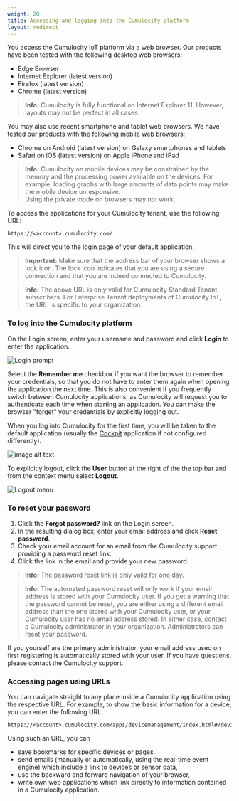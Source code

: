 ```yaml
---
weight: 20
title: Accessing and logging into the Cumulocity platform
layout: redirect
---
```


You access the Cumulocity IoT platform via a web browser. Our products have been tested with the following desktop web browsers:

* Edge Browser 
* Internet Explorer (latest version) 
* Firefox (latest version)    
* Chrome (latest version)

>**Info:** Cumulocity is fully functional on Internet Explorer 11. However, layouts may not be perfect in all cases.

You may also use recent smartphone and tablet web browsers. We have tested our products with the following mobile web browsers:

* Chrome on Android (latest version) on Galaxy smartphones and tablets
* Safari on iOS (latest version) on Apple iPhone and iPad
  
>**Info:** Cumulocity on mobile devices may be constrained by the memory and the processing power available on the devices. For example, loading graphs with large amounts of data points may make the mobile device unresponsive.  
Using the private mode on browsers may not work.

To access the applications for your Cumulocity tenant, use the following URL:

```http
https://<account>.cumulocity.com/
```

This will direct you to the login page of your default application.

> **Important:** Make sure that the address bar of your browser shows a lock icon. The lock icon indicates that you are using a secure connection and that you are indeed connected to Cumulocity.

>**Info:** The above URL is only valid for Cumulocity Standard Tenant subscribers. For Enterprise Tenant deployments of Cumulocity IoT, the URL is specific to your organization.

### <a name="login"></a>To log into the Cumulocity platform

On the Login screen, enter your username and password and click **Login** to enter the application. 

<img src="/images/users-guide/overview-login.png" alt="Login prompt">

Select the **Remember me** checkbox if you want the browser to remember your credentials, so that you do not have to enter them again when opening the application the next time. This is also convenient if you frequently switch between Cumulocity applications, as Cumulocity will request you to authenticate each time when starting an application. You can make the browser "forget" your credentials by explicitly logging out. 

When you log into Cumulocity for the first time, you will be taken to the default application (usually the [Cockpit](/guides/users-guide/cockpit) application if not configured differently).

![image alt text](/images/users-guide/cockpit/cockpit-home-screen.png)

To explicitly logout, click the **User** button at the right of the the top bar and from the context menu select **Logout**.

<img src="/images/users-guide/overview-logout.png" alt="Logout menu" style="max-width: 100%">

### <a name="reset-password"></a>To reset your password

1. Click the **Forgot password?** link on the Login screen. 
2. In the resulting dialog box, enter your email address and click **Reset password**. 
3. Check your email account for an email from the Cumulocity support providing a password reset link. 
4. Click the link in the email and provide your new password.

> **Info:** The password reset link is only valid for one day.

>**Info:** The automated password reset will only work if your email address is stored with your Cumulocity user. If you get a warning that the password cannot be reset, you are either using a different email address than the one stored with your Cumulocity user, or your Cumulocity user has no email address stored. In either case, contact a Cumulocity administrator in your organization. Administrators can reset your password.
>
If you yourself are the primary administrator, your email address used on first registering is automatically stored with your user. If you have questions, please contact the Cumulocity support.

### <a name="URLs"></a>Accessing pages using URLs

You can navigate straight to any place inside a Cumulocity application using the respective URL. For example, to show the basic information for a device, you can enter the following URL:

```http
https://<account>.cumulocity.com/apps/devicemanagement/index.html#/device/<id>/info
```

Using such an URL, you can

  * save bookmarks for specific devices or pages,
  * send emails (manually or automatically, using the real-time event engine) which include a link to devices or sensor data,
  * use the backward and forward navigation of your browser,
  * write own web applications which link directly to information contained in a Cumulocity application.
